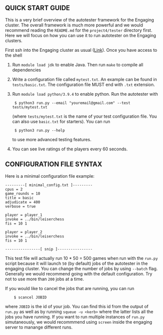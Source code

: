 QUICK START GUIDE 
--------------------------------------------------------------------------------
This is a very brief overview of the autotester framework for the Engaging cluster. The overall framework is much more powerful and we would recommend reading the `README.md` for the `project4/tester` directory first. Here we will focus on how you can use it to run autotester on the Engaging clusters.

First ssh into the Engaging cluster as usual ([Link](https://engaging-web.mit.edu/eofe-wiki/logging_in/ssh/)). Once you have access to the shell

1. Run `module load jdk` to enable Java. Then run `make` to compile all dependencies

2. Write a configuration file called `mytest.txt`. An example can be found in
   `tests/basic.txt`. The configuration file MUST end with `.txt` extension.

3. Run `module load python/3.9.4` to enable python. Run the autotester with

        $ python3 run.py --email "youremail@gmail.com" --test tests/mytest.txt

    (where `tests/mytest.txt` is the name of your test configuration file. You can also use `basic.txt` for starters). You can run
   
        $ python3 run.py --help
   
    to use more advanced testing features. 

5. You can see live ratings of the players every 60 seconds.

CONFIGURATION FILE SYNTAX
--------------------------------------------------------------------------------
Here is a minimal configuration file example:

    ---------[ minimal_config.txt ]---------
	cpus = 2
	game_rounds = 10
	title = basic
	adjudicate = 400
	verbose = true

	player = player_1
	invoke = ../bin/leiserchess
	fis = 10 1

	player = player_2
	invoke = ../bin/leiserchess
	fis = 10 1

    ----------------[ snip ]----------------

This test file will actually run 10 \* 50 = 500 games when run with the `run.py` script because it will launch `50` (by default) jobs of the autotester in the engaging cluster. You can change the number of jobs by using `--batch` flag. Generally we would recommend going with the default configuration. Try not to use more than `200` jobs at a time.

If you would like to cancel the jobs that are running, you can run 

        $ scancel JOBID

where `JOBID` is the id of your job. You can find this id from the output of `run.py` as well as by running `squeue -u <kerb>` where the latter lists all the jobs you have running. If you want to run multiple instances of `run.py` simutaneously, we would recommmend using `screen` inside the engaging server to manange different runs.
